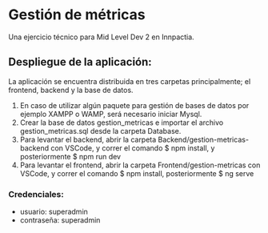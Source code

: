 # Gestión de métricas
Una ejercicio técnico para Mid Level Dev 2 en Innpactia.


## Despliegue de la aplicación:
  La aplicación se encuentra distribuida en tres carpetas principalmente; el frontend, backend y la base de datos.
  
  1. En caso de utilizar algún paquete para gestión de bases de datos por ejemplo XAMPP o WAMP, será necesario iniciar Mysql.
  1. Crear la base de datos gestion_metricas e importar el archivo gestion_metricas.sql desde la carpeta Database.
  1. Para levantar el backend, abrir la carpeta Backend/gestion-metricas-backend con VSCode, y correr el comando $ npm install, y posteriormente $ npm run dev
  1. Para levantar el frontend, abrir la carpeta Frontend/gestion-metricas con VSCode, y correr el comando  $ npm install, posteriormente $ ng serve
  
 ### Credenciales:
* usuario: superadmin
* contraseña: superadmin
  
  
